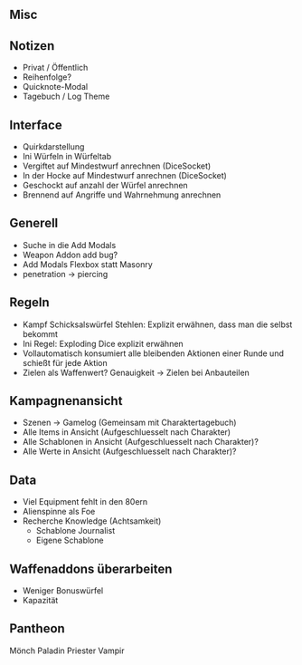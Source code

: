 ## Misc

## Notizen

* Privat / Öffentlich
* Reihenfolge?
* Quicknote-Modal
* Tagebuch / Log Theme

## Interface

* Quirkdarstellung
* Ini Würfeln in Würfeltab
* Vergiftet auf Mindestwurf anrechnen (DiceSocket)
* In der Hocke auf Mindestwurf anrechnen (DiceSocket)
* Geschockt auf anzahl der Würfel anrechnen
* Brennend auf Angriffe und Wahrnehmung anrechnen

## Generell

- Suche in die Add Modals
- Weapon Addon add bug?
- Add Modals Flexbox statt Masonry
- penetration -> piercing

## Regeln

- Kampf Schicksalswürfel Stehlen: Explizit erwähnen, dass man die selbst bekommt
- Ini Regel: Exploding Dice explizit erwähnen
- Vollautomatisch konsumiert alle bleibenden Aktionen einer Runde und schießt für jede Aktion
- Zielen als Waffenwert? Genauigkeit -> Zielen bei Anbauteilen

## Kampagnenansicht

- Szenen -> Gamelog (Gemeinsam mit Charaktertagebuch)
- Alle Items in Ansicht (Aufgeschluesselt nach Charakter)
- Alle Schablonen in Ansicht (Aufgeschluesselt nach Charakter)?
- Alle Werte in Ansicht (Aufgeschluesselt nach Charakter)?

## Data

- Viel Equipment fehlt in den 80ern
- Alienspinne als Foe
- Recherche Knowledge (Achtsamkeit)
  - Schablone Journalist
  - Eigene Schablone


## Waffenaddons überarbeiten

- Weniger Bonuswürfel
- Kapazität

## Pantheon
  Mönch
  Paladin
  Priester
  Vampir
  

